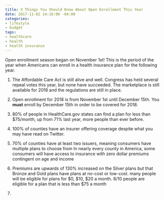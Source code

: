 ```yaml
---
title: X Things You Should Know About Open Enrollment This Year
date: 2017-11-02 14:16:00 -04:00
categories:
- lifestyle
- budget
tags:
- healthcare
- health
- health insurance
---
```


Open enrollment season began on November 1st! This is the period of the year when Americans can enroll in a health insurance plan for the following year. 

1. The Affordable Care Act is still alive and well. Congress has held several repeal votes this year, but none have succeeded. The marketplace is still available for 2018 and the regulations are still in place.

2. Open enrollment for 2018 is from November 1st until December 15th. You **must** enroll by December 15th in order to be covered for 2018.

2. 80% of people in HealthCare.gov states can find a plan for less than $75/month, up from 71% last year, more people than ever before.

3. 100% of counties have an insurer offering coverage despite what you may have read on Twitter.

4. 70% of counties have at least two issuers, meaning consumers have multiple plans to choose from
In nearly every county in America, some consumers will have access to insurance with zero dollar premiums contingent on age and income

5.  Premiums are upwards of 130% increased on the Silver plans but that Bronze and Gold plans have plans  at no-cost or low-cost. many people will be eligible for plans for $0, $10, $20 a month. 8/10 people are eligible for a plan that is less than $75 a month

6. 



